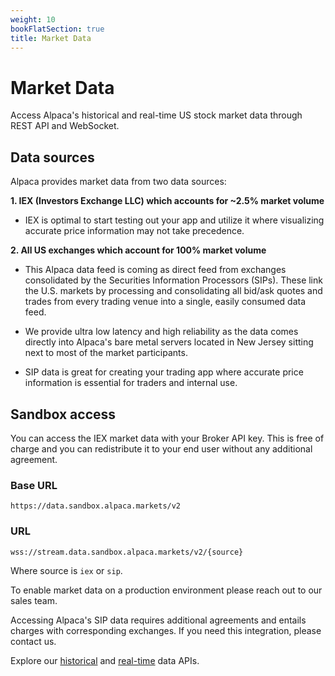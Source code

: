 ```yaml
---
weight: 10
bookFlatSection: true
title: Market Data
---
```


# Market Data

Access Alpaca's historical and real-time US stock market data through REST API and WebSocket.

## Data sources

Alpaca provides market data from two data sources:

**1. IEX (Investors Exchange LLC) which accounts for ~2.5% market volume**

* IEX is optimal to start testing out your app and utilize it where visualizing accurate price information may not take precedence.

**2. All US exchanges which account for 100% market volume**

* This Alpaca data feed is coming as direct feed from exchanges consolidated by the Securities Information Processors (SIPs). These link the U.S. markets by processing and consolidating all bid/ask quotes and trades from every trading venue into a single, easily consumed data feed.


* We provide ultra low latency and high reliability as the data comes directly into Alpaca's bare metal servers located in New Jersey sitting next to most of the market participants. 


* SIP data is great for creating your trading app where accurate price information is essential for traders and internal use. 


## Sandbox access

You can access the IEX market data with your Broker API key. This is free of charge and you can redistribute it to your end user without any additional agreement.

### Base URL

`https://data.sandbox.alpaca.markets/v2`

### URL

`wss://stream.data.sandbox.alpaca.markets/v2/{source}`

Where source is `iex` or `sip`.

To enable market data on a production environment please reach out to our sales team.

Accessing Alpaca's SIP data requires additional agreements and entails charges with corresponding exchanges. If you need this integration, please contact us.

Explore our [historical](https://alpaca.markets/docs/broker/docs/market-data/historical/) and [real-time](https://alpaca.markets/docs/broker/docs/market-data/realtime/) data APIs.